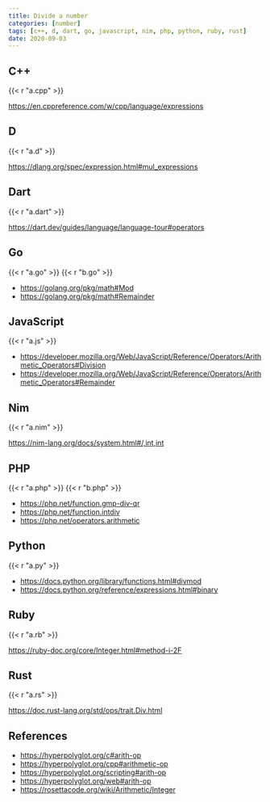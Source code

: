 ```yaml
---
title: Divide a number
categories: [number]
tags: [c++, d, dart, go, javascript, nim, php, python, ruby, rust]
date: 2020-09-03
---
```


## C++

{{< r "a.cpp" >}}

<https://en.cppreference.com/w/cpp/language/expressions>

## D

{{< r "a.d" >}}

<https://dlang.org/spec/expression.html#mul_expressions>

## Dart

{{< r "a.dart" >}}

<https://dart.dev/guides/language/language-tour#operators>

## Go

{{< r "a.go" >}}
{{< r "b.go" >}}

- <https://golang.org/pkg/math#Mod>
- <https://golang.org/pkg/math#Remainder>

## JavaScript

{{< r "a.js" >}}

- <https://developer.mozilla.org/Web/JavaScript/Reference/Operators/Arithmetic_Operators#Division>
- <https://developer.mozilla.org/Web/JavaScript/Reference/Operators/Arithmetic_Operators#Remainder>

## Nim

{{< r "a.nim" >}}

<https://nim-lang.org/docs/system.html#/,int,int>

## PHP

{{< r "a.php" >}}
{{< r "b.php" >}}

- <https://php.net/function.gmp-div-qr>
- <https://php.net/function.intdiv>
- <https://php.net/operators.arithmetic>

## Python

{{< r "a.py" >}}

- <https://docs.python.org/library/functions.html#divmod>
- <https://docs.python.org/reference/expressions.html#binary>

## Ruby

{{< r "a.rb" >}}

<https://ruby-doc.org/core/Integer.html#method-i-2F>

## Rust

{{< r "a.rs" >}}

<https://doc.rust-lang.org/std/ops/trait.Div.html>

## References

- <https://hyperpolyglot.org/c#arith-op>
- <https://hyperpolyglot.org/cpp#arithmetic-op>
- <https://hyperpolyglot.org/scripting#arith-op>
- <https://hyperpolyglot.org/web#arith-op>
- <https://rosettacode.org/wiki/Arithmetic/Integer>
